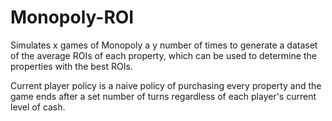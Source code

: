 # Monopoly-ROI
Simulates x games of Monopoly a y number of times to generate a dataset of the average ROIs of each property, which can be used to determine the properties with the best ROIs. 

Current player policy is a naive policy of purchasing every property and the game ends after a set number of turns regardless of each player's current level of cash.
